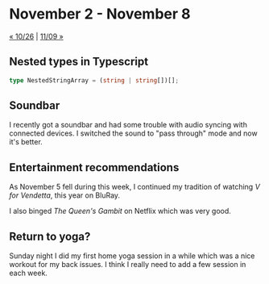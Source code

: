 # November 2 - November 8

[« 10/26](1026.md) | [11/09 »](1109.md)

## Nested types in Typescript

```typescript
type NestedStringArray = (string | string[])[];
```

## Soundbar

I recently got a soundbar and had some trouble with audio syncing with connected devices. I switched the sound to "pass through" mode and now it's better.

## Entertainment recommendations

As November 5 fell during this week, I continued my tradition of watching _V for Vendetta_, this year on BluRay.

I also binged _The Queen's Gambit_ on Netflix which was very good.

## Return to yoga?

Sunday night I did my first home yoga session in a while which was a nice workout for my back issues. I think I really need to add a few session in each week.
